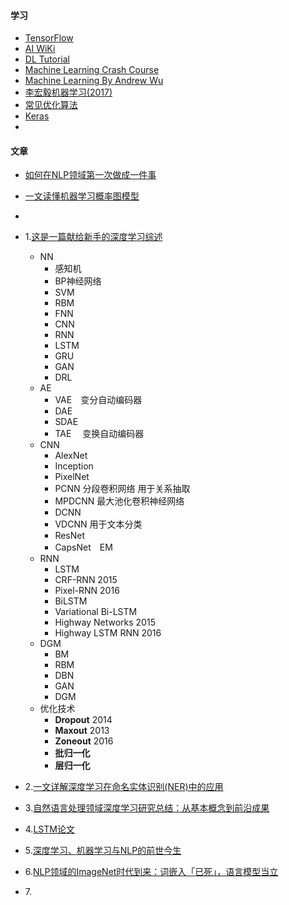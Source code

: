 #### 学习

- [TensorFlow](https://github.com/jasonhavenD/DJH-DL/tree/master/tensorflow)
- [AI WiKi](https://github.com/jasonhavenD/DJH-DL/blob/master/AI-Wiki.md)
- [DL Tutorial](http://www.deeplearning.net/tutorial/)
- [Machine Learning Crash Course](https://developers.google.com/machine-learning/crash-course)
- [Machine Learning By Andrew Wu](https://github.com/jasonhavenD/DJH-DL/blob/master/ml.md)
- [李宏毅机器学习(2017)](https://github.com/jasonhavenD/DJH-DL/blob/master/%E6%9D%8E%E5%AE%8F%E6%AF%852017ML.md)
- [常见优化算法](https://github.com/jasonhavenD/DJH-DL/blob/master/optimizer.md)
- [Keras](https://github.com/DJH-NLP/DJH-Learn-Keras)
- ​


#### 文章

- [如何在NLP领域第一次做成一件事](https://www.msra.cn/zh-cn/news/features/nlp-20161124)
- [一文读懂机器学习概率图模型](https://cloud.tencent.com/developer/article/1032273)
- ​


- 1.[这是一篇献给新手的深度学习综述](https://www.jiqizhixin.com/articles/Recent-Advances-in-Deep-Learning-An-Overview)
  - NN
    - 感知机
    - BP神经网络
    - SVM
    - RBM
    - FNN
    - CNN
    - RNN
    - LSTM
    - GRU
    - GAN
    - DRL
  - AE
    - VAE　变分自动编码器
    - DAE
    - SDAE
    - TAE　 变换自动编码器
  - CNN
    - AlexNet
    - Inception
    - PixelNet
    - PCNN 分段卷积网络 用于关系抽取
    - MPDCNN 最大池化卷积神经网络
    - DCNN
    - VDCNN 用于文本分类
    - ResNet
    - CapsNet　EM
  - RNN
    - LSTM 
    - CRF-RNN 2015
    - Pixel-RNN 2016
    - BiLSTM
    - Variational Bi-LSTM
    - Highway Networks 2015
    - Highway LSTM RNN 2016
  - DGM
    - BM
    - RBM
    - DBN
    - GAN
    - DGM
  - 优化技术
    - **Dropout** 2014
    - **Maxout** 2013
    - **Zoneout** 2016
    - **批归一化**
    - **层归一化**
- 2.[一文详解深度学习在命名实体识别(NER)中的应用](https://ctolib.com/topics-134238.html)
- 3.[自然语言处理领域深度学习研究总结：从基本概念到前沿成果](https://www.jiqizhixin.com/articles/2017-01-11)
- 4.[LSTM论文](http://lib.csdn.net/article/deeplearning/45509)
- 5.[深度学习、机器学习与NLP的前世今生](https://www.jiqizhixin.com/articles/2018-08-10)
- 6.[NLP领域的ImageNet时代到来：词嵌入「已死」，语言模型当立](https://www.jiqizhixin.com/articles/2018-07-09-9)
- ​7.